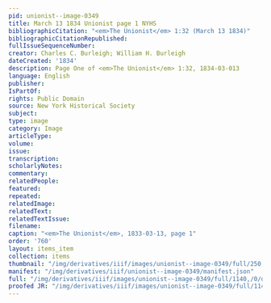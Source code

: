 ```yaml
---
pid: unionist--image-0349
title: March 13 1834 Unionist page 1 NYHS
bibliographicCitation: "<em>The Unionist</em> 1:32 (March 13 1834)"
bibliographicCitationRepublished: 
fullIssueSequenceNumber: 
creator: Charles C. Burleigh; William H. Burleigh
dateCreated: '1834'
description: Page One of <em>The Unionist</em> 1:32, 1834-03-013
language: English
publisher: 
IsPartOf: 
rights: Public Domain
source: New York Historical Society
subject: 
type: image
category: Image
articleType: 
volume: 
issue: 
transcription: 
scholarlyNotes: 
commentary: 
relatedPeople: 
featured: 
repeated: 
relatedImage: 
relatedText: 
relatedTextIssue: 
filename: 
caption: "<em>The Unionist</em>, 1833-03-13, page 1"
order: '760'
layout: items_item
collection: items
thumbnail: "/img/derivatives/iiif/images/unionist--image-0349/full/250,/0/default.jpg"
manifest: "/img/derivatives/iiif/unionist--image-0349/manifest.json"
full: "/img/derivatives/iiif/images/unionist--image-0349/full/1140,/0/default.jpg"
proofed JR: "/img/derivatives/iiif/images/unionist--image-0349/full/1140,/0/default.jpg"
---
```

